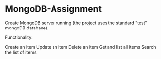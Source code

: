 # MongoDB-Assignment
Create MongoDB server running (the project uses the standard "test" mongoDB database).

Functionality:

Create an item
Update an item
Delete an item
Get and list all items
Search the list of items

